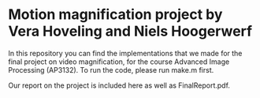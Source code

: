 # Motion magnification project by Vera Hoveling and Niels Hoogerwerf

In this repository you can find the implementations that we made for the final project on video magnification, for the course Advanced Image Processing (AP3132). To run the code, please run make.m first.

Our report on the project is included here as well as FinalReport.pdf.
